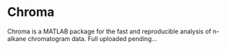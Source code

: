 # Chroma
Chroma is a MATLAB package for the fast and reproducible analysis of n-alkane chromatogram data. Full uploaded pending...
